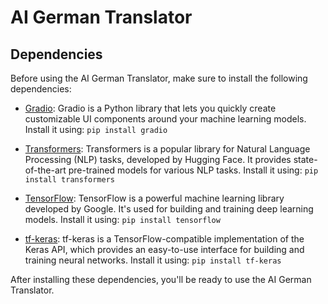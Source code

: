 # AI German Translator

## Dependencies

Before using the AI German Translator, make sure to install the following dependencies:

- [Gradio](https://pypi.org/project/gradio/): Gradio is a Python library that lets you quickly create customizable UI components around your machine learning models. Install it using: ```pip install gradio```

- [Transformers](https://huggingface.co/transformers/): Transformers is a popular library for Natural Language Processing (NLP) tasks, developed by Hugging Face. It provides state-of-the-art pre-trained models for various NLP tasks. Install it using: ```pip install transformers```

- [TensorFlow](https://www.tensorflow.org/): TensorFlow is a powerful machine learning library developed by Google. It's used for building and training deep learning models. Install it using: ```pip install tensorflow```

- [tf-keras](https://pypi.org/project/tf-keras/): tf-keras is a TensorFlow-compatible implementation of the Keras API, which provides an easy-to-use interface for building and training neural networks. Install it using: ```pip install tf-keras```

After installing these dependencies, you'll be ready to use the AI German Translator.
